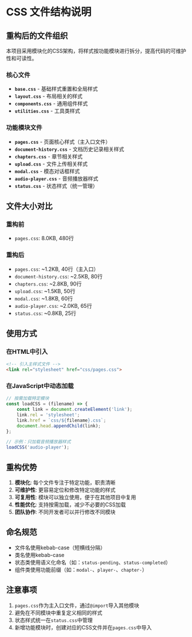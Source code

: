 # CSS 文件结构说明

## 重构后的文件组织

本项目采用模块化的CSS架构，将样式按功能模块进行拆分，提高代码的可维护性和可读性。

### 核心文件

- **`base.css`** - 基础样式重置和全局样式
- **`layout.css`** - 布局相关的样式
- **`components.css`** - 通用组件样式
- **`utilities.css`** - 工具类样式

### 功能模块文件

- **`pages.css`** - 页面核心样式（主入口文件）
- **`document-history.css`** - 文档历史记录相关样式
- **`chapters.css`** - 章节相关样式
- **`upload.css`** - 文件上传相关样式
- **`modal.css`** - 模态对话框样式
- **`audio-player.css`** - 音频播放器样式
- **`status.css`** - 状态样式（统一管理）

## 文件大小对比

### 重构前
- `pages.css`: 8.0KB, 480行

### 重构后
- `pages.css`: ~1.2KB, 40行（主入口）
- `document-history.css`: ~2.5KB, 80行
- `chapters.css`: ~2.8KB, 90行
- `upload.css`: ~1.5KB, 50行
- `modal.css`: ~1.8KB, 60行
- `audio-player.css`: ~2.0KB, 65行
- `status.css`: ~0.8KB, 25行

## 使用方式

### 在HTML中引入
```html
<!-- 引入主样式文件 -->
<link rel="stylesheet" href="css/pages.css">
```

### 在JavaScript中动态加载
```javascript
// 按需加载特定模块
const loadCSS = (filename) => {
    const link = document.createElement('link');
    link.rel = 'stylesheet';
    link.href = `css/${filename}.css`;
    document.head.appendChild(link);
};

// 示例：只加载音频播放器样式
loadCSS('audio-player');
```

## 重构优势

1. **模块化**: 每个文件专注于特定功能，职责清晰
2. **可维护性**: 更容易定位和修改特定功能的样式
3. **可复用性**: 模块可以独立使用，便于在其他项目中复用
4. **性能优化**: 支持按需加载，减少不必要的CSS加载
5. **团队协作**: 不同开发者可以并行修改不同模块

## 命名规范

- 文件名使用kebab-case（短横线分隔）
- 类名使用kebab-case
- 状态类使用语义化命名（如：`status-pending`、`status-completed`）
- 组件类使用功能前缀（如：`modal-`、`player-`、`chapter-`）

## 注意事项

1. `pages.css`作为主入口文件，通过`@import`导入其他模块
2. 避免在不同模块中重复定义相同的样式
3. 状态样式统一在`status.css`中管理
4. 新增功能模块时，创建对应的CSS文件并在`pages.css`中导入
